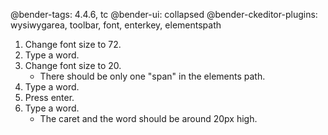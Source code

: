 @bender-tags: 4.4.6, tc
@bender-ui: collapsed
@bender-ckeditor-plugins: wysiwygarea, toolbar, font, enterkey, elementspath

1. Change font size to 72.
1. Type a word.
1. Change font size to 20.
	* There should be only one "span" in the elements path.
1. Type a word.
1. Press enter.
1. Type a word.
	* The caret and the word should be around 20px high.